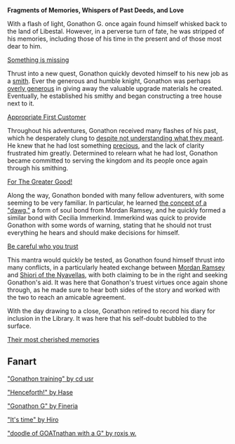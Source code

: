 <!-- title: Gonathon G -->
<!-- status: Alive -->

**Fragments of Memories, Whispers of Past Deeds, and Love**

With a flash of light, Gonathon G. once again found himself whisked back to the land of Libestal. However, in a perverse turn of fate, he was stripped of his memories, including those of his time in the present and of those most dear to him.

[Something is missing](#embed:https://youtu.be/CPT2cj934-I?t=4968)

Thrust into a new quest, Gonathon quickly devoted himself to his new job as a [smith](https://youtu.be/CPT2cj934-I?t=1679). Ever the generous and humble knight, Gonathon was perhaps [overly generous](https://youtu.be/CPT2cj934-I?t=9555) in giving away the valuable upgrade materials he created. Eventually, he established his smithy and began constructing a tree house next to it.

[Appropriate First Customer](#embed:https://youtu.be/CPT2cj934-I?t=10789)

Throughout his adventures, Gonathon received many flashes of his past, which he desperately clung to [despite not understanding what they meant](https://www.youtube.com/watch?v=CPT2cj934-I&t=7987s). He knew that he had lost something [precious](https://youtu.be/CPT2cj934-I?t=6105), and the lack of clarity frustrated him greatly. Determined to relearn what he had lost, Gonathon became committed to serving the kingdom and its people once again through his smithing.

[For The Greater Good!](#embed:https://youtu.be/CPT2cj934-I?t=16668)

Along the way, Gonathon bonded with many fellow adventurers, with some seeming to be very familiar. In particular, he learned [the concept of a "dawg,"](https://youtu.be/CPT2cj934-I?t=5376) a form of soul bond from Mordan Ramsey, and he quickly formed a similar bond with Cecilia Immerkind. Immerkind was quick to provide Gonathon with some words of warning, stating that he should not trust everything he hears and should make decisions for himself.

[Be careful who you trust](#embed:https://youtu.be/CPT2cj934-I?t=6742)

This mantra would quickly be tested, as Gonathon found himself thrust into many conflicts, in a particularly heated exchange between [Mordan Ramsey](https://youtu.be/CPT2cj934-I?t=13056) and [Shiori of the Nyavellas](https://youtu.be/CPT2cj934-I?t=12334), with both claiming to be in the right and seeking Gonathon's aid. It was here that Gonathon's truest virtues once again shone through, as he made sure to hear both sides of the story and worked with the two to reach an amicable agreement.

With the day drawing to a close, Gonathon retired to record his diary for inclusion in the Library. It was here that his self-doubt bubbled to the surface.

[Their most cherished memories](#embed:https://youtu.be/CPT2cj934-I?t=17880)

## Fanart

["Gonathon training" by cd usr](https://x.com/cd_usr/status/1920637427082743930)

["Henceforth!" by Hase](https://x.com/_nHase/status/1919082092828516566)

["Gonathon G" by Fineria](https://x.com/Fineria_/status/1918895385147220243)

["It's time" by Hiro](https://x.com/hiroavrs/status/1918321021222044089)

["doodle of GOATnathan with a G" by roxis w.](https://x.com/roxis_in_wunder/status/1921864532504330468)
